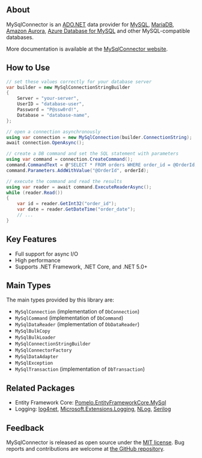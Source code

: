 ## About

MySqlConnector is an [ADO.NET](https://docs.microsoft.com/en-us/dotnet/framework/data/adonet/) data provider for [MySQL](https://www.mysql.com/), [MariaDB](https://mariadb.org/), [Amazon Aurora](https://aws.amazon.com/rds/aurora/), [Azure Database for MySQL](https://azure.microsoft.com/en-us/services/mysql/) and other MySQL-compatible databases.

More documentation is available at the [MySqlConnector website](https://mysqlconnector.net/).

## How to Use

```csharp
// set these values correctly for your database server
var builder = new MySqlConnectionStringBuilder
{
	Server = "your-server",
	UserID = "database-user",
	Password = "P@ssw0rd!",
	Database = "database-name",
};

// open a connection asynchronously
using var connection = new MySqlConnection(builder.ConnectionString);
await connection.OpenAsync();

// create a DB command and set the SQL statement with parameters
using var command = connection.CreateCommand();
command.CommandText = @"SELECT * FROM orders WHERE order_id = @OrderId;";
command.Parameters.AddWithValue("@OrderId", orderId);

// execute the command and read the results
using var reader = await command.ExecuteReaderAsync();
while (reader.Read())
{
	var id = reader.GetInt32("order_id");
	var date = reader.GetDateTime("order_date");
	// ...
}
```

## Key Features

* Full support for async I/O
* High performance
* Supports .NET Framework, .NET Core, and .NET 5.0+

## Main Types

The main types provided by this library are:

* `MySqlConnection` (implementation of `DbConnection`)
* `MySqlCommand` (implementation of `DbCommand`)
* `MySqlDataReader` (implementation of `DbDataReader`)
* `MySqlBulkCopy`
* `MySqlBulkLoader`
* `MySqlConnectionStringBuilder`
* `MySqlConnectorFactory`
* `MySqlDataAdapter`
* `MySqlException`
* `MySqlTransaction` (implementation of `DbTransaction`)

## Related Packages

* Entity Framework Core: [Pomelo.EntityFrameworkCore.MySql](https://www.nuget.org/packages/Pomelo.EntityFrameworkCore.MySql/)
* Logging: [log4net](https://www.nuget.org/packages/MySqlConnector.Logging.log4net/), [Microsoft.Extensions.Logging](https://www.nuget.org/packages/MySqlConnector.Logging.Microsoft.Extensions.Logging/), [NLog](https://www.nuget.org/packages/MySqlConnector.Logging.NLog/), [Serilog](https://www.nuget.org/packages/MySqlConnector.Logging.Serilog/)

## Feedback

MySqlConnector is released as open source under the [MIT license](https://github.com/mysql-net/MySqlConnector/blob/master/LICENSE). Bug reports and contributions are welcome at [the GitHub repository](https://github.com/mysql-net/MySqlConnector).
